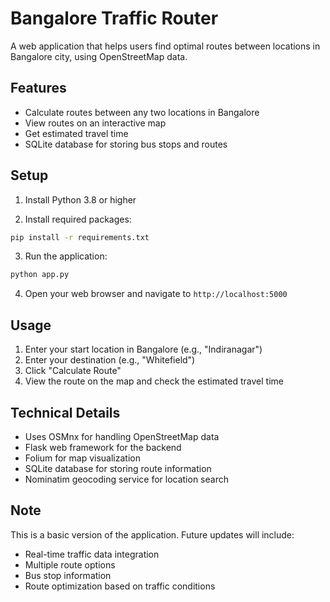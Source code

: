 # Bangalore Traffic Router

A web application that helps users find optimal routes between locations in Bangalore city, using OpenStreetMap data.

## Features

- Calculate routes between any two locations in Bangalore
- View routes on an interactive map
- Get estimated travel time
- SQLite database for storing bus stops and routes

## Setup

1. Install Python 3.8 or higher

2. Install required packages:

```bash
pip install -r requirements.txt
```

3. Run the application:

```bash
python app.py
```

4. Open your web browser and navigate to `http://localhost:5000`

## Usage

1. Enter your start location in Bangalore (e.g., "Indiranagar")
2. Enter your destination (e.g., "Whitefield")
3. Click "Calculate Route"
4. View the route on the map and check the estimated travel time

## Technical Details

- Uses OSMnx for handling OpenStreetMap data
- Flask web framework for the backend
- Folium for map visualization
- SQLite database for storing route information
- Nominatim geocoding service for location search

## Note

This is a basic version of the application. Future updates will include:

- Real-time traffic data integration
- Multiple route options
- Bus stop information
- Route optimization based on traffic conditions
